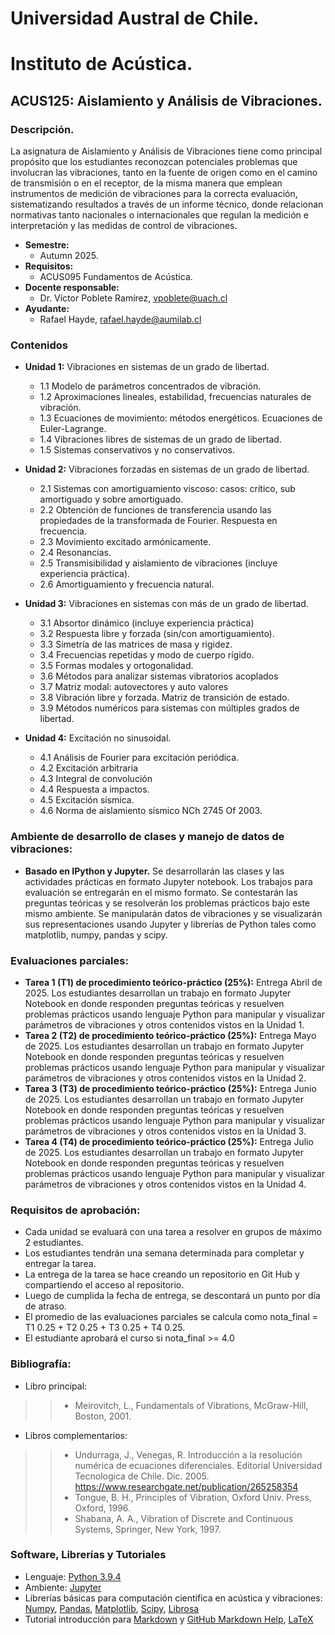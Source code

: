 # Universidad Austral de Chile.

# Instituto de Acústica.

## ACUS125: Aislamiento y Análisis de Vibraciones.

### Descripción.

La asignatura de Aislamiento y Análisis de Vibraciones tiene como principal propósito que los estudiantes reconozcan potenciales problemas que involucran las vibraciones, tanto en la fuente de origen como en el camino de transmisión o en el receptor, de la misma manera que emplean instrumentos de medición de vibraciones para la correcta evaluación, sistematizando resultados a través de un informe técnico, donde relacionan normativas tanto nacionales o internacionales que regulan la medición e interpretación y las medidas de control de vibraciones.

* **Semestre:**
  + Autumn 2025.
* **Requisitos:**
  + ACUS095 Fundamentos de Acústica.
* **Docente responsable:**
  + Dr. Víctor Poblete Ramírez, vpoblete@uach.cl
* **Ayudante:**
  + Rafael Hayde, rafael.hayde@aumilab.cl

### Contenidos

* **Unidad 1:** Vibraciones en sistemas de un grado de libertad.

  + 1.1 Modelo de parámetros concentrados de vibración.
  + 1.2 Aproximaciones lineales, estabilidad, frecuencias naturales de vibración.
  + 1.3 Ecuaciones de movimiento: métodos energéticos. Ecuaciones de Euler-Lagrange.
  + 1.4 Vibraciones libres de sistemas de un grado de libertad.
  + 1.5 Sistemas conservativos y no conservativos.
* **Unidad 2:** Vibraciones forzadas en sistemas de un grado de libertad.

  + 2.1 Sistemas con amortiguamiento viscoso: casos: crítico, sub amortiguado y sobre amortiguado.
  + 2.2 Obtención de funciones de transferencia usando las propiedades de la transformada de Fourier. Respuesta en frecuencia.
  + 2.3 Movimiento excitado armónicamente.
  + 2.4 Resonancias.
  + 2.5 Transmisibilidad y aislamiento de vibraciones (incluye experiencia práctica).
  + 2.6 Amortiguamiento y frecuencia natural.
* **Unidad 3:** Vibraciones en sistemas con más de un grado de libertad.

  + 3.1 Absortor dinámico (incluye experiencia práctica)
  + 3.2 Respuesta libre y forzada (sin/con amortiguamiento).
  + 3.3 Simetría de las matrices de masa y rigidez.
  + 3.4 Frecuencias repetidas y modo de cuerpo rígido.
  + 3.5 Formas modales y ortogonalidad.
  + 3.6 Métodos para analizar sistemas vibratorios acoplados
  + 3.7 Matriz modal: autovectores y auto valores
  + 3.8 Vibración libre y forzada. Matriz de transición de estado.
  + 3.9 Métodos numéricos para sistemas con múltiples grados de libertad.
* **Unidad 4:** Excitación no sinusoidal.

  + 4.1 Análisis de Fourier para excitación periódica.
  + 4.2 Excitación arbitraria
  + 4.3 Integral de convolución
  + 4.4 Respuesta a impactos.
  + 4.5 Excitación sísmica.
  + 4.6 Norma de aislamiento sísmico NCh 2745 Of 2003.

### Ambiente de desarrollo de clases y manejo de datos de vibraciones:

+ **Basado en IPython y Jupyter.** Se desarrollarán las clases y las actividades prácticas en formato Jupyter notebook. Los trabajos para evaluación se entregarán en el mismo formato. Se contestarán las preguntas teóricas y se resolverán los problemas prácticos bajo este mismo ambiente. Se manipularán datos de vibraciones y se visualizarán sus representaciones usando Jupyter y librerías de Python tales como matplotlib, numpy, pandas y scipy.

### Evaluaciones parciales:

+ **Tarea 1 (T1) de procedimiento teórico-práctico (25%):** Entrega Abril de 2025.
  Los estudiantes desarrollan un trabajo en formato Jupyter Notebook en donde responden preguntas teóricas y resuelven problemas prácticos usando lenguaje Python para manipular y visualizar  parámetros de vibraciones y otros contenidos vistos en la Unidad 1.
+ **Tarea 2 (T2) de procedimiento teórico-práctico (25%):** Entrega Mayo de 2025.
  Los estudiantes desarrollan un trabajo en formato Jupyter Notebook en donde responden preguntas teóricas y resuelven problemas prácticos usando lenguaje Python para manipular y visualizar  parámetros de vibraciones y otros contenidos vistos en la Unidad 2.
+ **Tarea 3 (T3) de procedimiento teórico-práctico (25%):** Entrega Junio de 2025.
  Los estudiantes desarrollan un trabajo en formato Jupyter Notebook en donde responden preguntas teóricas y resuelven problemas prácticos usando lenguaje Python para manipular y visualizar  parámetros de vibraciones y otros contenidos vistos en la Unidad 3.
+ **Tarea 4 (T4) de procedimiento teórico-práctico (25%):** Entrega Julio de 2025.
  Los estudiantes desarrollan un trabajo en formato Jupyter Notebook en donde responden preguntas teóricas y resuelven problemas prácticos usando lenguaje Python para manipular y visualizar  parámetros de vibraciones y otros contenidos vistos en la Unidad 4.

### Requisitos de aprobación:

+ Cada unidad se evaluará con una tarea a resolver en grupos de máximo 2 estudiantes.
+ Los estudiantes tendrán una semana determinada para completar y entregar la tarea.
+ La entrega de la tarea se hace creando un repositorio en Git Hub y compartiendo el acceso al repositorio.
+ Luego de cumplida la fecha de entrega, se descontará un punto por día de atraso.
+ El promedio de las evaluaciones parciales se calcula como nota_final = T1 0.25 + T2 0.25 + T3 0.25 + T4 0.25.
+ El estudiante aprobará el curso si nota_final >= 4.0

### Bibliografía:

+ Libro principal:

>> - Meirovitch, L., Fundamentals of Vibrations, McGraw-Hill, Boston, 2001.
>>

+ Libros complementarios:

>> - Undurraga, J., Venegas, R.  Introducción a la resolución numérica de ecuaciones diferenciales. Editorial Universidad Tecnologica de Chile. Dic. 2005. https://www.researchgate.net/publication/265258354
>> - Tongue, B. H., Principles of Vibration, Oxford Univ. Press, Oxford, 1996.
>> - Shabana, A. A., Vibration of Discrete and Continuous Systems, Springer, New York, 1997.
>>

### Software, Librerías y Tutoriales

+ Lenguaje: [Python 3.9.4](https://www.python.org/downloads/release/python-394/) 
+ Ambiente: [Jupyter](https://jupyter.org)
+ Librerías básicas para computación científica en acústica y vibraciones: [Numpy](https://numpy.org), [Pandas](https://pandas.pydata.org), [Matplotlib](https://matplotlib.org), [Scipy](https://scipy.org), [Librosa](https://librosa.org/doc/latest/index.html)
+ Tutorial introducción para [Markdown](https://daringfireball.net/projects/markdown/) y [GitHub Markdown Help](https://help.github.com/articles/basic-writing-and-formatting-syntax/), [LaTeX](https://www.latex-project.org/)
